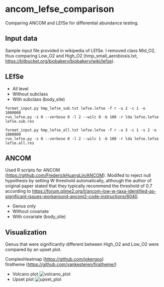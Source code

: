 # ancom_lefse_comparison
Comparing ANCOM and LEfSe for differential abundance testing.

## Input data
Sample input file provided in wikipedia of LEfSe. I removed class Mid_O2, thus comparing Low_O2 and High_O2 
(hmp_small_aerobiosis.txt, https://bitbucket.org/biobakery/biobakery/wiki/lefse).

## LEfSe
- All level
- Without subclass
- With subclass (body_site)

```
format_input.py hmp_lefse_sub.txt lefse.lefse -f r -u 2 -c 1 -o 1000000
run_lefse.py -s 0 --verbose 0 -l 2 --wilc 0 -b 100 -r lda lefse.lefse lefse.sub.res

format_input.py hmp_lefse_all.txt lefse.lefse -f r -u 3 -c 1 -s 2 -o 1000000
run_lefse.py -s 0 --verbose 0 -l 2 --wilc 1 -b 100 -r lda lefse.lefse lefse.all.res
```

## ANCOM
Used R scripts for ANCOM (https://github.com/FrederickHuangLin/ANCOM).
Modifed to reject null hypothesis by setting W threshold automatically, although the author of original paper stated that they typically recommend the threshold of 0.7 according to https://forum.qiime2.org/t/ancom-low-w-taxa-identified-as-significant-issues-workaround-ancom2-code-instructions/6040.  

- Genus only
- Without covariate
- With covariate (body_site)

## Visualization
Genus that were significantly different between High_O2 and Low_O2 were compared by an upset plot.  

ComplexHeatmap (https://github.com/jokergoo)  
firatheme (https://github.com/vankesteren/firatheme/)

- Volcano plot
![volcano_plot](https://raw.githubusercontent.com/nrsat/ancom_lefse_comparison/master/volcano_plot.png)
- Upset plot
![upset_plot](https://raw.githubusercontent.com/nrsat/ancom_lefse_comparison/master/upset_plot.png)